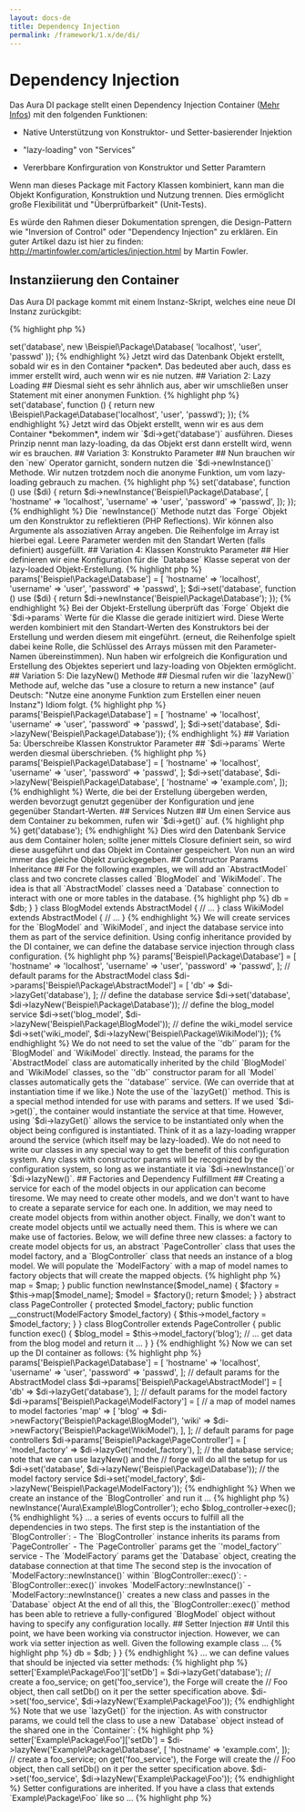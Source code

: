```yaml
---
layout: docs-de
title: Dependency Injection
permalink: /framework/1.x/de/di/
---
```


# Dependency Injection #

Das Aura DI package stellt einen Dependency Injection Container
([Mehr Infos](https://de.wikipedia.org/wiki/Dependency_Injection))
mit den folgenden Funktionen:

- Native Unterstützung von Konstruktor- und Setter-basierender Injektion

- "lazy-loading" von "Services"

- Vererbbare Konfirguration von Konstruktor und Setter Paramtern

Wenn man dieses Package mit Factory Klassen kombiniert,
kann man die Objekt Konfiguration, Konstruktion und Nutzung trennen.
Dies ermöglicht große Flexibilität und "Überprüfbarkeit" (Unit-Tests).

Es würde den Rahmen dieser Dokumentation sprengen, die Design-Pattern
wie "Inversion of Control" oder "Dependency Injection" zu erklären.
Ein guter Artikel dazu ist hier zu finden:
<http://martinfowler.com/articles/injection.html> by Martin Fowler.

## Instanziierung den Container ##

Das Aura DI package kommt mit einem Instanz-Skript, welches eine neue
DI Instanz zurückgibt:

{% highlight php %}
<?php
$di = require '/path/to/Aura.Di/scripts/instance.php';
{% endhighlight %}

Alternativ kannst Du die Aura DI `'src/'`  zu deinem Autoloader hinzufügen
und anschließend es selber instantiieren:

{% highlight php %}
<?php
use Aura\Di\Container;
use Aura\Di\Forge;
use Aura\Di\Config;

$di = new Container(new Forge(new Config));
{% endhighlight %}

Der `Container` ist der "Haupt-Behälter".  Unterstützende Objekte sind:

- ein `Config` Objekt zum Sammeln, Wiedergeben und Kombinierung von Settern und Konstruktor Paramteren

- ein `Forge` zur Objekt-Erstellung unter Berücksichtung der `Config` Werte.

Wir werden diese Objekte garnicht gebrauchen, da der `Container` dies für
uns übernimmt.


## Setting Services ##

Für das folgende Beispiel erstellen wir ein Service der eine Datenbank
Verbindung zurückgibt. Diese hypotetische Verbindungs-Klasse ist folgendermaßen
definiert:

{% highlight php %}
<?php
namespace Beispiel\Package;

class Database
{
    public function __construct($hostname, $username, $password)
    {
        // ... make the database connection
    }
}
{% endhighlight %}

Von diesem einfachen Service kommen wir direkt zu einem sehr komplexen
in vier Schritten. Jede dieser Variationen ist eine korrekte Nutzung
des DI Containers; jedes mit seinen eigenen Stärken und Schwächen.

## Variation 1: Eager Loading ##

In dieser Variation erstellen wir ein neues Objekt mittels des
`new` Operators.

{% highlight php %}
<?php
$di->set('database', new \Beispiel\Package\Database(
    'localhost', 'user', 'passwd'
));
{% endhighlight %}

Jetzt wird das Datenbank Objekt erstellt, sobald wir es in den Container *packen*.
Das bedeuted aber auch, dass es immer erstellt wird, auch wenn wir es nie nutzen.

## Variation 2: Lazy Loading ##

Diesmal sieht es sehr ähnlich aus, aber wir umschließen unser Statement mit einer
anonymen Funktion.

{% highlight php %}
<?php
$di->set('database', function () {
    return new \Beispiel\Package\Database('localhost', 'user', 'passwd');
});
{% endhighlight %}

Jetzt wird das Objekt erstellt, wenn wir es aus dem Container *bekommen*,
indem wir `$di->get('database')` ausführen. Dieses Prinzip nennt man
lazy-loading, da das Objekt erst dann erstellt wird, wenn wir es brauchen.

## Variation 3: Konstrukto Parameter ##

Nun brauchen wir den `new` Operator garnicht, sondern nutzen die
`$di->newInstance()` Methode. Wir nutzen trotzdem noch die anonyme Funktion,
um vom lazy-loading gebrauch zu machen.

{% highlight php %}
<?php
$di->set('database', function () use ($di) {
    return $di->newInstance('Beispiel\Package\Database', [
        'hostname' => 'localhost',
        'username' => 'user',
        'password' => 'passwd',
    ]);
});
{% endhighlight %}

Die `newInstance()` Methode nutzt das `Forge` Objekt um den Konstruktor zu reflektieren
(PHP Reflections). Wir können also Argumente als assoziativen Array angeben.
Die Reihenfolge im Array ist hierbei egal. Leere Parameter werden mit den
Standart Werten (falls definiert) ausgefüllt.

## Variation 4: Klassen Konstrukto Parameter ##

Hier definieren wir eine Konfiguration für die `Database` Klasse
seperat von der lazy-loaded Objekt-Erstellung.

{% highlight php %}
<?php
$di->params['Beispiel\Package\Database'] = [
    'hostname' => 'localhost',
    'username' => 'user',
    'password' => 'passwd',
];

$di->set('database', function () use ($di) {
    return $di->newInstance('Beispiel\Package\Database');
});
{% endhighlight %}

Bei der Objekt-Erstellung überprüft das `Forge` Objekt die `$di->params`
Werte für die Klasse die gerade initiziert wird. Diese Werte werden kombiniert
mit den Standart-Werten des Konstruktors bei der Erstellung und werden diesem
mit eingeführt. (erneut, die Reihenfolge spielt dabei keine Rolle, die Schlüssel des Arrays
müssen mit den Parameter-Namen übereinstimmen).

Nun haben wir erfolgreich die Konfiguration und Erstellung des Objektes
seperiert und lazy-loading von Objekten ermöglicht.

## Variation 5: Die lazyNew() Methode ##

Diesmal rufen wir die `lazyNew()` Methode auf, welche das
"use a closure to return a new instance" (auf Deutsch:
"Nutze eine anonyme Funktion zum Erstellen einer neuen Instanz")
Idiom  folgt.

{% highlight php %}
<?php
$di->params['Beispiel\Package\Database'] = [
    'hostname' => 'localhost',
    'username' => 'user',
    'password' => 'passwd',
];

$di->set('database', $di->lazyNew('Beispiel\Package\Database'));
{% endhighlight %}


## Variation 5a: Überschreibe Klassen Konstruktor Parameter ##

`$di->params` Werte werden diesmal überschrieben.

{% highlight php %}
<?php
$di->params['Beispiel\Package\Database'] = [
    'hostname' => 'localhost',
    'username' => 'user',
    'password' => 'passwd',
];

$di->set('database', $di->lazyNew('Beispiel\Package\Database', [
    'hostname' => 'example.com',
]);
{% endhighlight %}

Werte, die bei der Erstellung übergeben werden, werden bevorzugt genutzt
gegenüber der Konfiguration und jene gegenüber Standart-Werten.


## Services Nutzen ##

Um einen Service aus dem Container zu bekommen, rufen wir `$di->get()` auf.

{% highlight php %}
<?php
$db = $di->get('database');
{% endhighlight %}

Dies wird den Datenbank Service aus dem Container holen; sollte jener
mittels Closure definiert sein, so wird diese ausgeführt und das Objekt
im Container gespeichert.
Von nun an wird immer das gleiche Objekt zurückgegeben.

## Constructor Params Inheritance ##

For the following examples, we will add an `AbstractModel` class and two
concrete classes called `BlogModel` and `WikiModel`. The idea is that all
`AbstractModel` classes need a `Database` connection to interact with one or
more tables in the database.

{% highlight php %}
<?php
namespace Beispiel\Package;

abstract class AbstractModel
{
    protected $db;

    public function __construct(Database $db)
    {
        $this->db = $db;
    }
}

class BlogModel extends AbstractModel
{
    // ...
}

class WikiModel extends AbstractModel
{
    // ...
}
{% endhighlight %}

We will create services for the `BlogModel` and `WikiModel`, and inject the
database service into them as part of the service definition. Using config
inheritance provided by the DI container, we can define the database service
injection through class configuration.

{% highlight php %}
<?php
// default params for the Database class
$di->params['Beispiel\Package\Database'] = [
    'hostname' => 'localhost',
    'username' => 'user',
    'password' => 'passwd',
];

// default params for the AbstractModel class
$di->params['Beispiel\Package\AbstractModel'] = [
    'db' => $di->lazyGet('database'),
];

// define the database service
$di->set('database', $di->lazyNew('Beispiel\Package\Database'));

// define the blog_model service
$di->set('blog_model', $di->lazyNew('Beispiel\Package\BlogModel'));

// define the wiki_model service
$di->set('wiki_model', $di->lazyNew('Beispiel\Package\WikiModel'));
{% endhighlight %}

We do not need to set the value of the `'db'` param for the `BlogModel` and
`WikiModel` directly. Instead, the params for the `AbstractModel` class are
automatically inherited by the child `BlogModel` and `WikiModel` classes, so
the `'db'` constructor param for all `Model` classes automatically gets the
`'database'` service. (We can override that at instantiation time if we like.)

Note the use of the `lazyGet()` method. This is a special method intended for
use with params and setters. If we used `$di->get()`, the container would
instantiate the service at that time. However, using `$di->lazyGet()` allows
the service to be instantiated only when the object being configured is
instantiated. Think of it as a lazy-loading wrapper around the service (which
itself may be lazy-loaded).

We do not need to write our classes in any special way to get the benefit of
this configuration system. Any class with constructor params will be
recognized by the configuration system, so long as we instantiate it via
`$di->newInstance()`or `$di->lazyNew()`.


## Factories and Dependency Fulfillment ##

Creating a service for each of the model objects in our application can become
tiresome. We may need to create other models, and we don't want to have to
create a separate service for each one. In addition, we may need to create
model objects from within another object. Finally, we don't want to create
model objects until we actually need them. This is where we can make use of
factories.

Below, we will define three new classes: a factory to create model objects for
us, an abstract `PageController` class that uses the model factory, and a
`BlogController` class that needs an instance of a blog model. We will
populate the `ModelFactory` with a map of model names to factory objects that
will create the mapped objects.

{% highlight php %}
<?php
namespace Beispiel\Package;

class ModelFactory
{
    // a map of model names to factory closures
    protected $map = [];

    public function __construct($map = [])
    {
        $this->map = $map;
    }

    public function newInstance($model_name)
    {
        $factory = $this->map[$model_name];
        $model = $factory();
        return $model;
    }
}

abstract class PageController
{
    protected $model_factory;

    public function __construct(ModelFactory $model_factory)
    {
        $this->model_factory = $model_factory;
    }
}

class BlogController extends PageController
{
    public function exec()
    {
        $blog_model = $this->model_factory('blog');
        // ... get data from the blog model and return it ...
    }
}
{% endhighlight %}

Now we can set up the DI container as follows:

{% highlight php %}
<?php
// default params for database connections
$di->params['Beispiel\Package\Database'] = [
    'hostname' => 'localhost',
    'username' => 'user',
    'password' => 'passwd',
];

// default params for the AbstractModel class
$di->params['Beispiel\Package\AbstractModel'] = [
    'db' => $di->lazyGet('database'),
];

// default params for the model factory
$di->params['Beispiel\Package\ModelFactory'] = [
    // a map of model names to model factories
    'map' => [
        'blog' => $di->newFactory('Beispiel\Package\BlogModel'),
        'wiki' => $di->newFactory('Beispiel\Package\WikiModel'),
    ],
];

// default params for page controllers
$di->params['Beispiel\Package\PageController'] = [
    'model_factory' => $di->lazyGet('model_factory'),
];

// the database service; note that we can use lazyNew() and the
// forge will do all the setup for us
$di->set('database', $di->lazyNew('Beispiel\Package\Database'));

// the model factory service
$di->set('model_factory', $di->lazyNew('Beispiel\Package\ModelFactory'));
{% endhighlight %}

When we create an instance of the `BlogController` and run it ...

{% highlight php %}
<?php
$blog_controller = $di->newInstance('Aura\Example\BlogController');
echo $blog_controller->exec();
{% endhighlight %}

... a series of events occurs to fulfill all the dependencies in two steps.
The first step is the instantiation of the `BlogController`:

- The `BlogController` instance inherits its params from `PageController`

- The `PageController` params get the `'model_factory'` service

- The `ModelFactory` params get the `Database` object, creating the
  database connection at that time

The second step is the invocation of `ModelFactory::newInstance()` within
`BlogController::exec()`:

- `BlogController::exec()` invokes `ModelFactory::newInstance()`

- `ModelFactory::newInstance()` creates a new class and passes in the
  `Database` object

At the end of all this, the `BlogController::exec()` method has been able to
retrieve a fully-configured `BlogModel` object without having to specify any
configuration locally.


## Setter Injection ##

Until this point, we have been working via constructor injection. However, we
can work via setter injection as well.

Given the following example class ...

{% highlight php %}
<?php
namespace Example\Package;

class Foo {

    protected $db;

    public function setDb(Database $db)
    {
        $this->db = $db;
    }
}
{% endhighlight %}

... we can define values that should be injected via setter methods:


{% highlight php %}
<?php
// after construction, the Forge will call Foo::setDb()
// and inject the 'database' service object
$di->setter['Example\Package\Foo']['setDb'] = $di->lazyGet('database');

// create a foo_service; on get('foo_service'), the Forge will create the
// Foo object, then call setDb() on it per the setter specification above.
$di->set('foo_service', $di->lazyNew('Example\Package\Foo'));
{% endhighlight %}

Note that we use `lazyGet()` for the injection. As with constructor params, we
could tell the class to use a new `Database` object instead of the shared one
in the `Container`:

{% highlight php %}
<?php
// after construction, call Foo::setDb() and inject a service object.
// we override the default 'hostname' param for the instantiation.
$di->setter['Example\Package\Foo']['setDb'] = $di->lazyNew('Example\Package\Database', [
    'hostname' => 'example.com',
]);

// create a foo_service; on get('foo_service'), the Forge will create the
// Foo object, then call setDb() on it per the setter specification above.
$di->set('foo_service', $di->lazyNew('Example\Package\Foo'));
{% endhighlight %}

Setter configurations are inherited. If you have a class that extends
`Example\Package\Foo` like so ...

{% highlight php %}
<?php
namespace Example\Package;
class Bar extends Foo
{
// ...
}
{% endhighlight %}

... you do not need to add a new setter value for it; the `Forge` reads all
parent setters and applies them. (If you do add a setter value for that class,
it will override the parent setter.)

## Conclusion ##

If we construct our dependencies properly with params, setters, services, and
factories, we will only need to get one object directly from DI container. All
object creation will then happen through the DI container via factory objects
and/or the `Forge` object. We will never need to use the DI container itself
in any of the created objects.
